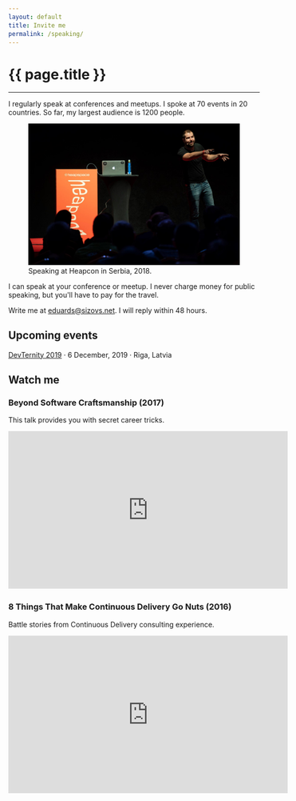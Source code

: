 ```yaml
---
layout: default
title: Invite me
permalink: /speaking/
---
```


# {{ page.title }}
<hr>

I regularly speak at conferences and meetups. I spoke at 70 events in 20 countries. So far, my largest audience is 1200 people. 

<figure>
<img src="/images/speaking.jpg">
<figcaption>Speaking at Heapcon in Serbia, 2018.</figcaption>
</figure>

I can speak at your conference or meetup. I never charge money for public speaking, but you'll have to pay for the travel.

Write me at [eduards@sizovs.net](mailto:eduards@sizovs.net). I will reply within 48 hours.

## Upcoming events
[DevTernity 2019](https://devternity.com) · 6 December, 2019 · Riga, Latvia

## Watch me

### Beyond Software Craftsmanship (2017)
This talk provides you with secret career tricks.
<div class="videoWrapper">
    <iframe width="560" height="315" src="https://www.youtube-nocookie.com/embed/AEtCEt44vlE" frameborder="0" allow="accelerometer; autoplay; encrypted-media; gyroscope; picture-in-picture" allowfullscreen></iframe>
</div>

### 8 Things That Make Continuous Delivery Go Nuts (2016)
Battle stories from Continuous Delivery consulting experience.
<div class="videoWrapper">
    <iframe width="560" height="315" src="https://www.youtube-nocookie.com/embed/qRPT_cj9Nvw" frameborder="0" allow="accelerometer; autoplay; encrypted-media; gyroscope; picture-in-picture" allowfullscreen></iframe>
</div>